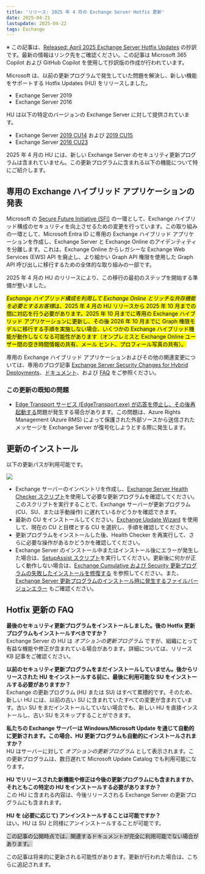 ```yaml
---
title: 'リリース: 2025 年 4 月の Exchange Server Hotfix 更新'
date: 2025-04-21
lastupdate: 2025-04-22
tags: Exchange
--- 
```


※ この記事は、[Released: April 2025 Exchange Server Hotfix Updates](https://techcommunity.microsoft.com/blog/exchange/released-april-2025-exchange-server-hotfix-updates/4402471) の抄訳です。最新の情報はリンク先をご確認ください。この記事は Microsoft 365 Copilot および GitHub Copilot を使用して抄訳版の作成が行われています。

Microsoft は、以前の更新プログラムで発生していた問題を解決し、新しい機能をサポートする Hotfix Updates (HU) をリリースしました。

- Exchange Server 2019
- Exchange Server 2016

HU は以下の特定のバージョンの Exchange Server に対して提供されています。

- Exchange Server [2019 CU14](https://www.microsoft.com/download/details.aspx?id=108146) および [2019 CU15](https://www.microsoft.com/download/details.aspx?id=108144)
- Exchange Server [2016 CU23](https://www.microsoft.com/download/details.aspx?id=108147)

2025 年 4 月の HU には、新しい Exchange Server のセキュリティ更新プログラムは含まれていません。この更新プログラムに含まれる以下の機能について特にご紹介します。

## 専用の Exchange ハイブリッド アプリケーションの発表

Microsoft の [Secure Future Initiative (SFI)](https://www.microsoft.com/trust-center/security/secure-future-initiative) の一環として、Exchange ハイブリッド構成のセキュリティを向上させるための変更を行っています。この取り組みの一環として、Microsoft Entra ID に専用の Exchange ハイブリッド アプリケーションを作成し、Exchange Server と Exchange Online のアイデンティティを分離します。これは、Exchange Online からレガシーな Exchange Web Services (EWS) API を廃止し、より細かい Graph API 権限を使用した Graph API 呼び出しに移行するための全体的な取り組みの一部です。

2025 年 4 月の HU のリリースにより、この移行の最初のステップを開始する準備が整いました。

<mark>*Exchange ハイブリッド構成を利用して Exchange Online とリッチな共存機能を必要とするお客様*は、2025 年 4 月の HU リリースから 2025 年 10 月までの間に対応を行う必要があります。2025 年 10 月までに専用の Exchange ハイブリッド アプリケーションに更新し、その後 2026 年 10 月までに Graph 権限モデルに移行する手順を実施しない場合、いくつかの Exchange ハイブリッド機能が動作しなくなる可能性があります（オンプレミスと Exchange Online ユーザー間の空き時間情報の共有、メール ヒント、プロフィール写真の共有）。</mark>

専用の Exchange ハイブリッド アプリケーションおよびその他の関連変更については、専用のブログ記事 [Exchange Server Security Changes for Hybrid Deployments](https://techcommunity.microsoft.com/blog/exchange/exchange-server-security-changes-for-hybrid-deployments/4396833)、[ドキュメント](https://aka.ms/ConfigureExchangeHybridApplication-Docs)、および [FAQ](https://techcommunity.microsoft.com/blog/exchange/exchange-server-security-changes-for-hybrid-deployments/4396833) をご参照ください。

### この更新の既知の問題

- [Edge Transport サービス (EdgeTransport.exe) が応答を停止し、その後再起動する](https://support.microsoft.com/topic/edge-transport-service-stops-responding-after-installing-november-2024-su-fb157463-5daf-4717-ad1b-25a8a0170cb2)問題が発生する場合があります。この問題は、Azure Rights Management (Azure RMS) によって保護された外部ソースから送信されたメッセージを Exchange Server が復号化しようとする際に発生します。

## 更新のインストール

以下の更新パスが利用可能です。

![](Apri2025HUs.jpg)

- Exchange サーバーのインベントリを作成し、[Exchange Server Health Checker スクリプト](https://aka.ms/ExchangeHealthChecker)を使用して必要な更新プログラムを確認してください。このスクリプトを実行することで、Exchange サーバーが更新プログラム (CU、SU、または手動操作) に遅れているかどうかを確認できます。
- 最新の CU をインストールしてください。[Exchange Update Wizard](https://aka.ms/ExchangeUpdateWizard) を使用して、現在の CU と目標とする CU を選択し、手順を確認してください。
- 更新プログラムをインストールした後、Health Checker を再実行して、さらに必要な操作があるかどうかを確認してください。
- Exchange Server のインストール中またはインストール後にエラーが発生した場合は、[SetupAssist スクリプト](https://aka.ms/ExSetupAssist)を実行してください。更新後に何かが正しく動作しない場合は、[Exchange Cumulative および Security 更新プログラムの失敗したインストールを修復する](https://aka.ms/ExchangeFAQ) を参照してください。また、[Exchange Server 更新プログラムのインストール時に発生するファイルバージョンエラー](https://support.microsoft.com/topic/file-version-error-when-you-try-to-install-exchange-server-november-2024-su-a650da30-f8fb-469d-a449-47396cab0a15) もご確認ください。

## Hotfix 更新の FAQ

**最後のセキュリティ更新プログラムをインストールしました。後の Hotfix 更新プログラムもインストールすべきですか？**  
Exchange Server の HU は *オプションの更新プログラム* ですが、組織にとって有益な機能や修正が含まれている場合があります。詳細については、リリース KB 記事をご確認ください。

**以前のセキュリティ更新プログラムをまだインストールしていません。後からリリースされた HU をインストールする前に、最後に利用可能な SU をインストールする必要がありますか？**  
Exchange の更新プログラム (HU または SU) はすべて累積的です。そのため、新しい HU には、以前の古い SU に含まれていたすべての変更が含まれています。古い SU をまだインストールしていない場合でも、新しい HU を直接インストールし、古い SU をスキップすることができます。

**私たちの Exchange サーバーは Windows/Microsoft Update を通じて自動的に更新されます。この場合、HU 更新プログラムも自動的にインストールされますか？**  
HU はサーバーに対して *オプションの更新プログラム* として表示されます。この更新プログラムは、数日遅れて Microsoft Update Catalog でも利用可能になります。

**HU でリリースされた新機能や修正は今後の更新プログラムにも含まれますか、それともこの特定の HU をインストールする必要がありますか？**  
この HU に含まれる内容は、今後リリースされる Exchange Server の更新プログラムにも含まれます。

**HU を (必要に応じて) アンインストールすることは可能ですか？**  
はい。HU は SU と同様にアンインストールすることが可能です。

<span style="background-color:#d3d3d3">この記事の公開時点では、関連するドキュメントが完全に利用可能でない場合があります。</span>

この記事は将来的に更新される可能性があります。更新が行われた場合は、こちらに追記されます。

